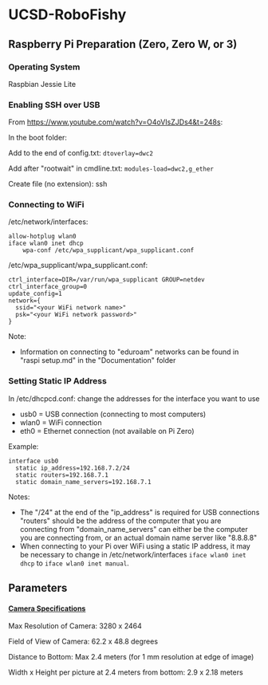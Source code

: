 # UCSD-RoboFishy

Raspberry Pi Preparation (Zero, Zero W, or 3)
------
### Operating System
Raspbian Jessie Lite

### Enabling SSH over USB
From https://www.youtube.com/watch?v=O4oVIsZJDs4&t=248s:

In the boot folder:

Add to the end of config.txt:
  `dtoverlay=dwc2`
  
Add after "rootwait" in cmdline.txt:
  `modules-load=dwc2,g_ether`

Create file (no extension):
  ssh


### Connecting to WiFi
/etc/network/interfaces:
```
allow-hotplug wlan0
iface wlan0 inet dhcp
    wpa-conf /etc/wpa_supplicant/wpa_supplicant.conf
```
    
/etc/wpa_supplicant/wpa_supplicant.conf:
```
ctrl_interface=DIR=/var/run/wpa_supplicant GROUP=netdev
ctrl_interface_group=0
update_config=1
network={
  ssid="<your WiFi network name>"
  psk="<your WiFi network password>"
}
```

Note:
  * Information on connecting to "eduroam" networks can be found in "raspi setup.md" in the "Documentation" folder
  
  
### Setting Static IP Address
In /etc/dhcpcd.conf:
  change the addresses for the interface you want to use
  * usb0  = USB connection (connecting to most computers)
  * wlan0 = WiFi connection
  * eth0  = Ethernet connection (not available on Pi Zero)
  
  Example:
```
interface usb0
  static ip_address=192.168.7.2/24
  static routers=192.168.7.1
  static domain_name_servers=192.168.7.1
```

  Notes:
  * The "/24" at the end of the "ip_address" is required for USB connections "routers" should be the address of the computer that you are connecting from "domain_name_servers" can either be the computer you are connecting from, or an actual domain name server like "8.8.8.8"
  * When connecting to your Pi over WiFi using a static IP address, it may be necessary to change in /etc/network/interfaces `iface wlan0 inet dhcp` to `iface wlan0 inet manual`.

Parameters
------

#### [Camera Specifications](http://elinux.org/Rpi_Camera_Module)
Max Resolution of Camera:
3280 x 2464

Field of View of Camera:
62.2 x 48.8 degrees

Distance to Bottom:
Max 2.4 meters (for 1 mm resolution at edge of image)


Width x Height per picture at 2.4 meters from bottom:
2.9 x 2.18 meters

